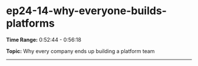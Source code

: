 # ep24-14-why-everyone-builds-platforms

**Time Range:** 0:52:44 - 0:56:18

**Topic:** Why every company ends up building a platform team

---
